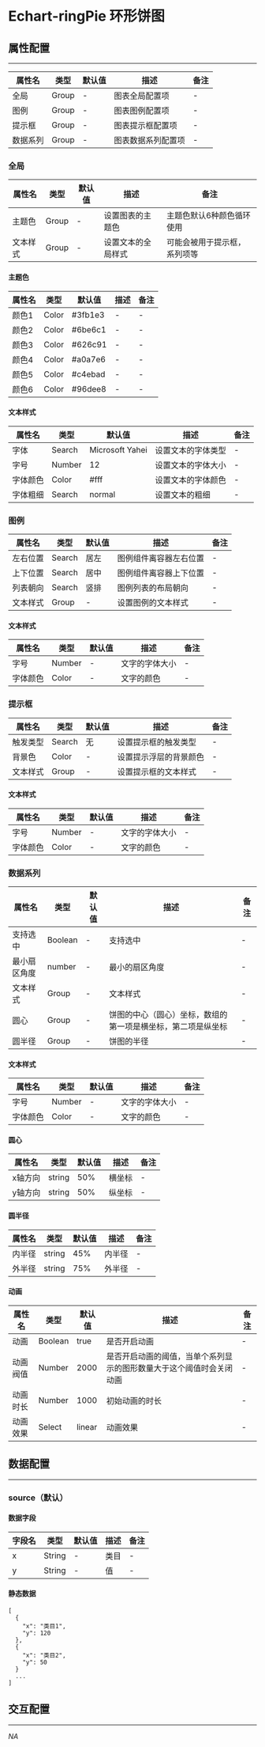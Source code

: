 # Echart-ringPie 环形饼图

## 属性配置

--------------------------------------------------------------------------------

属性名  | 类型    | 默认值 | 描述        | 备注
---- | ----- | --- | --------- | --
全局   | Group | -   | 图表全局配置项   | -
图例   | Group | -   | 图表图例配置项   | -
提示框  | Group | -   | 图表提示框配置项  | -
数据系列 | Group | -   | 图表数据系列配置项 | -

### 全局

属性名  | 类型    | 默认值 | 描述        | 备注
---- | ----- | --- | --------- | --------------
主题色  | Group | -   | 设置图表的主题色  | 主题色默认6种颜色循环使用
文本样式 | Group | -   | 设置文本的全局样式 | 可能会被用于提示框，系列项等

#### 主题色

属性名 | 类型    | 默认值     | 描述 | 备注
--- | ----- | ------- | -- | --
颜色1 | Color | #3fb1e3 | -  | -
颜色2 | Color | #6be6c1 | -  | -
颜色3 | Color | #626c91 | -  | -
颜色4 | Color | #a0a7e6 | -  | -
颜色5 | Color | #c4ebad | -  | -
颜色6 | Color | #96dee8 | -  | -

#### 文本样式

属性名  | 类型     | 默认值             | 描述        | 备注
---- | ------ | --------------- | --------- | --
字体   | Search | Microsoft Yahei | 设置文本的字体类型 | -
字号   | Number | 12              | 设置文本的字体大小 | -
字体颜色 | Color  | #fff            | 设置文本的字体颜色 | -
字体粗细 | Search | normal          | 设置文本的粗细   | -

### 图例

属性名  | 类型     | 默认值 | 描述          | 备注
---- | ------ | --- | ----------- | --
左右位置 | Search | 居左  | 图例组件离容器左右位置 | -
上下位置 | Search | 居中  | 图例组件离容器上下位置 | -
列表朝向 | Search | 竖排  | 图例列表的布局朝向   | -
文本样式 | Group  | -   | 设置图例的文本样式   | -

#### 文本样式

属性名  | 类型     | 默认值 | 描述      | 备注
---- | ------ | --- | ------- | --
字号   | Number | -   | 文字的字体大小 | -
字体颜色 | Color  | -   | 文字的颜色   | -

### 提示框

属性名  | 类型     | 默认值 | 描述          | 备注
---- | ------ | --- | ----------- | --
触发类型 | Search | 无   | 设置提示框的触发类型  | -
背景色  | Color  | -   | 设置提示浮层的背景颜色 | -
文本样式 | Group  | -   | 设置提示框的文本样式  | -

#### 文本样式

属性名  | 类型     | 默认值 | 描述      | 备注
---- | ------ | --- | ------- | --
字号   | Number | -   | 文字的字体大小 | -
字体颜色 | Color  | -   | 文字的颜色   | -

### 数据系列

属性名    | 类型      | 默认值 | 描述                             | 备注
------ | ------- | --- | ------------------------------ | --
支持选中   | Boolean | -   | 支持选中                           | -
最小扇区角度 | number  | -   | 最小的扇区角度                        | -
文本样式   | Group   | -   | 文本样式                           | -
圆心     | Group   | -   | 饼图的中心（圆心）坐标，数组的第一项是横坐标，第二项是纵坐标 | -
圆半径    | Group   | -   | 饼图的半径                          | -

#### 文本样式

属性名  | 类型     | 默认值 | 描述      | 备注
---- | ------ | --- | ------- | --
字号   | Number | -   | 文字的字体大小 | -
字体颜色 | Color  | -   | 文字的颜色   | -

#### 圆心

属性名  | 类型     | 默认值 | 描述  | 备注
---- | ------ | --- | --- | --
x轴方向 | string | 50% | 横坐标 | -
y轴方向 | string | 50% | 纵坐标 | -

#### 圆半径

属性名 | 类型     | 默认值 | 描述  | 备注
--- | ------ | --- | --- | --
内半径 | string | 45% | 内半径 | -
外半径 | string | 75% | 外半径 | -

#### 动画

属性名  | 类型      | 默认值    | 描述                                 | 备注
---- | ------- | ------ | ---------------------------------- | --
动画   | Boolean | true   | 是否开启动画                             | -
动画阀值 | Number  | 2000   | 是否开启动画的阈值，当单个系列显示的图形数量大于这个阈值时会关闭动画 | -
动画时长 | Number  | 1000   | 初始动画的时长                            | -
动画效果 | Select  | linear | 动画效果                               | -

## 数据配置

--------------------------------------------------------------------------------

### source（默认）

#### 数据字段

字段名 | 类型     | 默认值 | 描述 | 备注
--- | ------ | --- | -- | --
x   | String | -   | 类目 | -
y   | String | -   | 值  | -

#### 静态数据

```
[
  {
    "x": "类目1",
    "y": 120
  },
  {
    "x": "类目2",
    "y": 50
  }
  ...
]
```

## 交互配置

--------------------------------------------------------------------------------

_NA_
